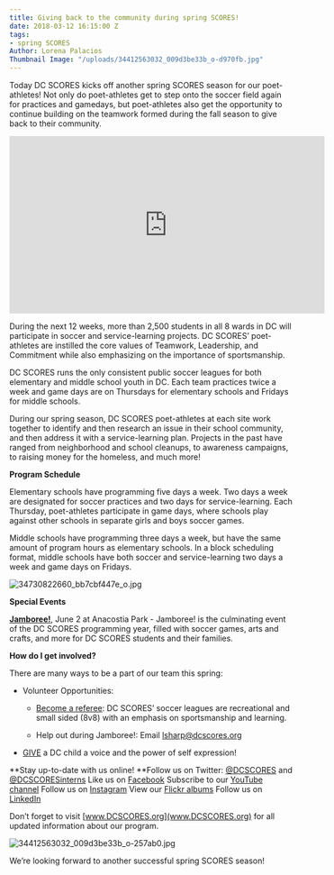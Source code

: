 ```yaml
---
title: Giving back to the community during spring SCORES!
date: 2018-03-12 16:15:00 Z
tags:
- spring SCORES
Author: Lorena Palacios
Thumbnail Image: "/uploads/34412563032_009d3be33b_o-d970fb.jpg"
---
```


Today DC SCORES kicks off another spring SCORES season for our poet-athletes! Not only do poet-athletes get to step onto the soccer field again for practices and gamedays, but poet-athletes also get the opportunity to continue building on the teamwork formed during the fall season to give back to their community.

<iframe width="560" height="315" src="https://www.youtube.com/embed/sfrfW_rnTlw" frameborder="0" allow="autoplay; encrypted-media" allowfullscreen></iframe>

During the next 12 weeks, more than 2,500 students in all 8 wards in DC will participate in soccer and service-learning projects. DC SCORES’ poet-athletes are instilled the core values of Teamwork, Leadership, and Commitment while also emphasizing on the importance of sportsmanship.

DC SCORES runs the only consistent public soccer leagues for both elementary and middle school youth in DC. Each team practices twice a week and game days are on Thursdays for elementary schools and Fridays for middle schools.

During our spring season, DC SCORES poet-athletes at each site work together to identify and then research an issue in their school community, and then address it with a service-learning plan. Projects in the past have ranged from neighborhood and school cleanups, to awareness campaigns, to raising money for the homeless, and much more!

**Program Schedule**

Elementary schools have programming five days a week. Two days a week are designated for soccer practices and two days for service-learning. Each Thursday, poet-athletes participate in game days, where schools play against other schools in separate girls and boys soccer games.

Middle schools have programming three days a week, but have the same amount of program hours as elementary schools. In a block scheduling format, middle schools have both soccer and service-learning two days a week and game days on Fridays.

![34730822660_bb7cbf447e_o.jpg](/uploads/34730822660_bb7cbf447e_o.jpg)

**Special Events**

**[Jamboree!](http://dcscores.blogspot.com/2017/06/the-22nd-edition-of-jamboree-bring.html)**, June 2 at Anacostia Park - Jamboree! is the culminating event of the DC SCORES programming year, filled with soccer games, arts and crafts, and more for DC SCORES students and their families.

**How do I get involved?**

There are many ways to be a part of our team this spring:

* Volunteer Opportunities:

  * [Become a referee](https://docs.google.com/forms/d/e/1FAIpQLSc1VZEcstFQrCDi44g0zcpKS-42ym4qz_zNZUF7U2NVx-IIqA/viewform?c=0&w=1): DC SCORES’ soccer leagues are recreational and small sided (8v8) with an emphasis on sportsmanship and learning.

  * Help out during Jamboree!: Email lsharp@dcscores.org


* [GIVE](https://connect.clickandpledge.com/w/Form/38684abc-e195-4fdb-aef3-2ed5aeb51d61?636153321160038799) a DC child a voice and the power of self expression!

\*\*Stay up-to-date with us online!
\*\*Follow us on Twitter: [@DCSCORES](https://twitter.com/DCSCORES) and [@DCSCORESinterns](https://twitter.com/DCSCORESInterns)
Like us on [Facebook](https://www.facebook.com/DCSCORES/)
Subscribe to our [YouTube channel](https://www.youtube.com/channel/UCNUQxAB_LRA7OyH9GtDs7LA?view_as=subscriber)
Follow us on [Instagram](https://www.instagram.com/dc_scores/)
View our [Flickr albums](https://www.flickr.com/photos/dcscorespictures/albums)
Follow us on [LinkedIn](https://www.linkedin.com/company/dc-scores/)

Don’t forget to visit [www.DCSCORES.org](www.DCSCORES.org) for all updated information about our program.

![34412563032_009d3be33b_o-257ab0.jpg](/uploads/34412563032_009d3be33b_o-257ab0.jpg)

We’re looking forward to another successful spring SCORES season!